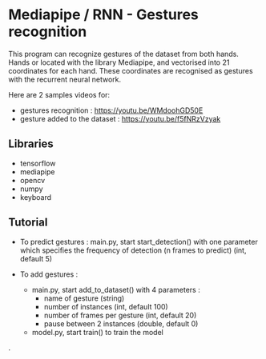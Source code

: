 # Mediapipe / RNN - Gestures recognition
This program can recognize gestures of the dataset from both hands. Hands or located with the library Mediapipe, and vectorised into 21 coordinates for each hand. These coordinates are recognised as gestures with the recurrent neural network.

Here are 2 samples videos for:
- gestures recognition : https://youtu.be/WMdoohGD50E
- gesture added to the dataset : https://youtu.be/f5fNRzVzyak

## Libraries
- tensorflow
- mediapipe
- opencv
- numpy
- keyboard

## Tutorial
- To predict gestures :
main.py, start start_detection() with one parameter which specifies the frequency of detection (n frames to predict) (int, default 5)

- To add gestures :
    - main.py, start add_to_dataset() with 4 parameters :
	    - name of gesture (string)
	    - number of instances (int, default 100) 
	    - number of frames per gesture (int, default 20)
	    - pause between 2 instances (double, default 0)
    - model.py, start train() to train the model

.




